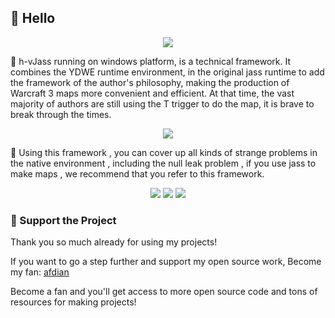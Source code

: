 ## 👋 Hello

<!-- https://github.com/DenverCoder1/readme-typing-svg -->
<p align="center">
<img src="https://readme-typing-svg.demolab.com?font=Orbitron&size=25&pause=1000&center=true&vCenter=true&random=false&width=600&lines=Welcome+to+the+h-vJass+framework!;Construct+powerful+jass+warcraft3+maps!" />
</p>

🚀 h-vJass running on windows platform, is a technical framework. It combines the YDWE runtime environment, in the original
jass runtime to add the
framework of the author's philosophy, making the production of Warcraft 3 maps more convenient and efficient. At that
time, the vast majority of authors are still using the T trigger to do the map, it is brave to break through the times.

<p align="center">
<!-- https://github.com/tandpfun/skill-icons -->
<img align="center" src="https://skillicons.dev/icons?i=git,github,windows,vscode,md&theme=light" />
</p>

🌈 Using this framework , you can cover up all kinds of strange problems in the native environment , including the null
leak problem , if you use jass to make maps , we recommend that you refer to this framework.

<!-- https://github.com/badges/shields -->
<p align="center">
<a href="https://github.com/h-vjass"><img src="https://img.shields.io/badge/GitHub-hvJass-blue?logo=github" /></a>
<img src="https://img.shields.io/badge/QQG-476722600-orange?logo=tencentqq" />
<img src="https://img.shields.io/badge/QQ-854588403-green?logo=tencentqq" />
</p>

### 💖 Support the Project

Thank you so much already for using my projects! 

If you want to go a step further and support my open source work,
Become my fan: <a href='https://afdian.net/a/hunzsig' target='_blank'>afdian</a>

Become a fan and you'll get access to more open source code and tons of resources for making projects!